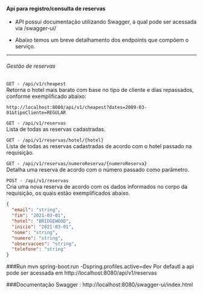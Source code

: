 #### Api para registro/consulta de reservas

- API possui documentação utilizando Swagger, a qual pode ser acessada via /swagger-ui/

- Abaixo temos um breve detalhamento dos endpoints  que compõem o serviço.


------------

###### Gestão de reservas

`GET - /api/v1/cheapest` <br>
Retorna o hotel mais barato com base no tipo de cliente e dias repassados, conforme exemplificado abaixo:

```
http://localhost:8080/api/v1/cheapest?dates=2009-03-01&tipoCliente=REGULAR
```

`GET - /api/v1/reservas` <br>
Lista de todas as reservas cadastradas.

`GET - /api/v1/reservas/hotel/{hotel}` <br>
Lista de todas as reservas cadastradas de acordo com o hotel passado na requisição.

`GET - /api/v1/reservas/numeroReserva/{numeroReserva}` <br>
Detalha uma reserva de acordo com o número passado como parâmetro.

`POST - /api/v1/reservas` <br>
Cria uma nova reserva de acordo com os dados informados no corpo da requisição, os quais estão exemplificados abaixo.

```json
{
  "email": "string",
  "fim": "2021-03-01",
  "hotel": "BRIDGEWOOD",
  "inicio": "2021-03-01",
  "nome": "string",
  "numero": "string",
  "observacoes": "string",
  "telefone": "string"
}
```
###Run 
mvn spring-boot:run -Dspring.profiles.active=dev
Por defautl a api pode ser acessada em http://localhost:8080/api/v1/reservas

###Documentação
Swagger : http://localhost:8080/swagger-ui/index.html
